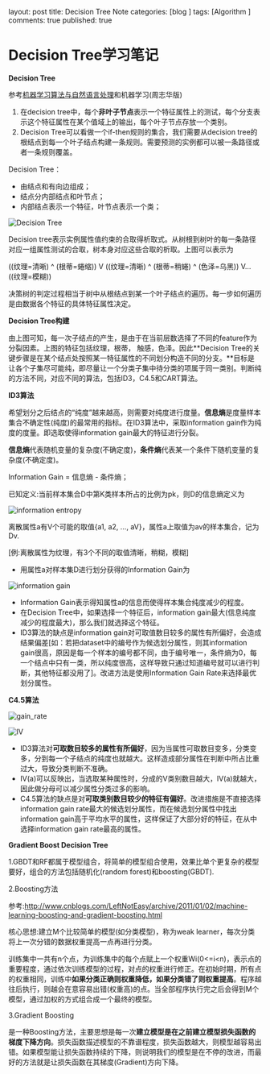 layout: post
title: Decision Tree Note
categories:   [blog ]
tags: [Algorithm ]
comments:  true
published:  true

# Decision Tree学习笔记

**Decision Tree**

参考[机器学习算法与自然语言处理](https://zhuanlan.zhihu.com/qinlibo-ml)和机器学习(周志华版)

1. 在decision tree中，每个**非叶子节点**表示一个特征属性上的测试，每个分支表示这个特征属性在某个值域上的输出，每个叶子节点存放一个类别。
2. Decision Tree可以看做一个if-then规则的集合，我们需要从decision tree的根结点到每一个叶子结点构建一条规则。需要预测的实例都可以被一条路径或者一条规则覆盖。

Decision Tree：

- 由结点和有向边组成；
- 结点分内部结点和叶节点；
- 内部结点表示一个特征，叶节点表示一个类；

![Decision Tree](http://ww3.sinaimg.cn/large/006tKfTcly1fhvetww9tsj30xk0hywiq.jpg)

Decision tree表示实例属性值约束的合取得析取式。从树根到树叶的每一条路径对应一组属性测试的合取，树本身对应这些合取的析取。上图可以表示为

((纹理=清晰) ^ (根蒂=蜷缩)) V ((纹理=清晰) ^ (根蒂=稍蜷) ^ (色泽=乌黑)) V...((纹理=模糊))

决策树的判定过程相当于树中从根结点到某一个叶子结点的遍历。每一步如何遍历是由数据各个特征的具体特征属性决定。

**Decision Tree构建**

由上图可知，每一次子结点的产生，是由于在当前层数选择了不同的feature作为分裂因素。上图的特征包括纹理，根蒂， 触感，色泽。因此**Decision Tree的关键步骤是在某个结点处按照某一特征属性的不同划分构造不同的分支。**目标是让各个子集尽可能纯，即尽量让一个分类子集中待分类的项属于同一类别。判断纯的方法不同，对应不同的算法，包括ID3，C4.5和CART算法。

**ID3算法**

希望划分之后结点的“纯度”越来越高，则需要对纯度进行度量。**信息熵**是度量样本集合不确定性(纯度)的最常用的指标。在ID3算法中，采取information gain作为纯度的度量。即选取使得information gain最大的特征进行分裂。

**信息熵**代表随机变量的复杂度(不确定度)，**条件熵**代表某一个条件下随机变量的复杂度(不确定度)。

Information Gain = 信息熵 - 条件熵；

已知定义:当前样本集合D中第K类样本所占的比例为pk，则D的信息熵定义为

![information entropy](http://ww3.sinaimg.cn/large/006tKfTcly1fhvewh4mg4j30yw06iq3w.jpg)

离散属性a有V个可能的取值{a1, a2, …, aV}，属性a上取值为av的样本集合，记为Dv.

[例:离散属性为纹理，有3个不同的取值清晰，稍糊，模糊]

- 用属性a对样本集D进行划分获得的Information Gain为

![information gain](http://ww4.sinaimg.cn/large/006tKfTcly1fhvewdzvztj311q06sdmy.jpg)



- Information Gain表示得知属性a的信息而使得样本集合纯度减少的程度。
- 在Decision Tree中，如果选择一个特征后，information gain最大(信息纯度减少的程度最大)，那么我们就选择这个特征。
- ID3算法的缺点是information gain对可取值数目较多的属性有所偏好，会造成结果偏差[如：若把dataset中的编号作为候选划分属性，则其information gain很高，原因是每一个样本的编号都不同，由于编号唯一，条件熵为0，每一个结点中只有一类，所以纯度很高，这样导致只通过知道编号就可以进行判断，其他特征都没用了]。改进方法是使用Information Gain Rate来选择最优划分属性。



**C4.5算法**

![gain_rate](http://ww3.sinaimg.cn/large/006tKfTcly1fhvf1dbwbdj312o06ugo1.jpg)

![IV](http://ww1.sinaimg.cn/large/006tKfTcly1fhvf1q4393j30zy08440t.jpg)

- ID3算法对**可取数目较多的属性有所偏好**，因为当属性可取数目变多，分类变多，分到每一个子结点的纯度也就越大。这样造成部分属性在判断中所占比重过大，导致分类判断不准确。
- IV(a)可以反映出，当选取某种属性时，分成的V类别数目越大，IV(a)就越大，因此做分母可以减少属性分类过多的影响。
- C4.5算法的缺点是对**可取类别数目较少的特征有偏好**。改进措施是不直接选择information gain rate最大的候选划分属性，而在候选划分属性中找出information gain高于平均水平的属性，这样保证了大部分好的特征，在从中选择information gain rate最高的属性。

**Gradient Boost Decision Tree**

1.GBDT和RF都属于模型组合，将简单的模型组合使用，效果比单个更复杂的模型要好，组合的方法包括随机化(random forest)和boosting(GBDT).

2.Boosting方法

参考:http://www.cnblogs.com/LeftNotEasy/archive/2011/01/02/machine-learning-boosting-and-gradient-boosting.html

核心思想:建立M个比较简单的模型(如分类模型)，称为weak learner，每次分类将上一次分错的数据权重提高一点再进行分类。

训练集中一共有n个点，为训练集中的每个点赋上一个权重Wi(0<=i<n)，表示点的重要程度，通过依次训练模型的过程，对点的权重进行修正。在初始时期，所有点的权重相同，训练中**如果分类正确则权重降低，如果分类错了则权重提高**。程序越往后执行，则越会在意容易出错(权重高)的点。当全部程序执行完之后会得到M个模型，通过加权的方式组合成一个最终的模型。

3.Gradient Boosting

是一种Boosting方法，主要思想是每一次**建立模型是在之前建立模型损失函数的梯度下降方向**。损失函数描述模型的不靠谱程度，损失函数越大，则模型越容易出错。如果模型能让损失函数持续的下降，则说明我们的模型是在不停的改进，而最好的方法就是让损失函数在其梯度(Gradient)方向下降。

